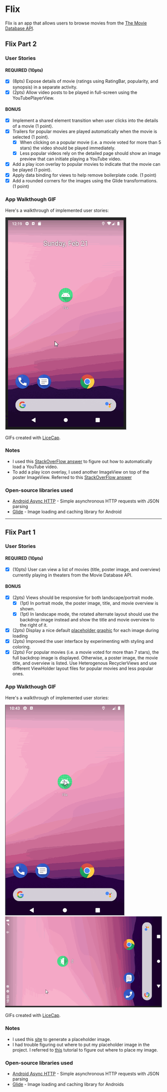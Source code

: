 # Flix
Flix is an app that allows users to browse movies from the [The Movie Database API](http://docs.themoviedb.apiary.io/#).


## Flix Part 2

### User Stories

#### REQUIRED (10pts)

- [X] (8pts) Expose details of movie (ratings using RatingBar, popularity, and synopsis) in a separate activity.
- [X] (2pts) Allow video posts to be played in full-screen using the YouTubePlayerView.

#### BONUS

- [X] Implement a shared element transition when user clicks into the details of a movie (1 point).
- [X] Trailers for popular movies are played automatically when the movie is selected (1 point).
  - [X] When clicking on a popular movie (i.e. a movie voted for more than 5 stars) the video should be played immediately.
  - [X] Less popular videos rely on the detailed page should show an image preview that can initiate playing a YouTube video.
- [X] Add a play icon overlay to popular movies to indicate that the movie can be played (1 point).
- [X] Apply data binding for views to help remove boilerplate code. (1 point)
- [X] Add a rounded corners for the images using the Glide transformations. (1 point)

### App Walkthough GIF

Here's a walkthrough of implemented user stories:

<img src='walkthroughs/flix_part2_walkthrough_port.gif' title='Video Walkthrough in Portrait mode' width='' alt='Video Walkthrough in Portrait mode' />

GIFs created with [LiceCap](http://www.cockos.com/licecap/).


### Notes
- I used this [StackOverFlow answer](https://stackoverflow.com/questions/15354621/youtube-api-android-auto-start) to figure out how to automatically load a YouTube video.
- To add a play icon overlay, I used another ImageView on top of the poster ImageView. Referred to this [StackOverFlow answer](https://stackoverflow.com/questions/11959841/how-to-place-an-imageview-on-top-of-another-imageview-in-android)
### Open-source libraries used
- [Android Async HTTP](https://github.com/codepath/CPAsyncHttpClient) - Simple asynchronous HTTP requests with JSON parsing
- [Glide](https://github.com/bumptech/glide) - Image loading and caching library for Android

---

## Flix Part 1

### User Stories

#### REQUIRED (10pts)
- [X] (10pts) User can view a list of movies (title, poster image, and overview) currently playing in theaters from the Movie Database API.

#### BONUS
- [X] (2pts) Views should be responsive for both landscape/portrait mode.
   - [X] (1pt) In portrait mode, the poster image, title, and movie overview is shown.
   - [X] (1pt) In landscape mode, the rotated alternate layout should use the backdrop image instead and show the title and movie overview to the right of it.

- [X] (2pts) Display a nice default [placeholder graphic](https://guides.codepath.org/android/Displaying-Images-with-the-Glide-Library#advanced-usage) for each image during loading
- [X] (2pts) Improved the user interface by experimenting with styling and coloring.
- [X] (2pts) For popular movies (i.e. a movie voted for more than 7 stars), the full backdrop image is displayed. Otherwise, a poster image, the movie title, and overview is listed. Use Heterogenous RecyclerViews and use different ViewHolder layout files for popular movies and less popular ones.

### App Walkthough GIF

Here's a walkthrough of implemented user stories:

<img src='walkthroughs/flix_part1_walkthrough_port.gif' title='Video Walkthrough in Portrait mode' width='' alt='Video Walkthrough in Portrait mode' />
<img src='walkthroughs/flix_part1_walkthrough_land.gif' title='Video Walkthrough in Landscape mode' width='' alt='Video Walkthrough in Landscape mode' />

GIFs created with [LiceCap](http://www.cockos.com/licecap/).

### Notes
- I used this [site](https://placeholder.com/) to generate a placeholder image.
- I had trouble figuring out where to put my placeholder image in the project. I referred to [this](https://developer.android.com/codelabs/basic-android-kotlin-training-birthday-card-app-image#1) tutorial to figure out where to place my image.

### Open-source libraries used

- [Android Async HTTP](https://github.com/codepath/CPAsyncHttpClient) - Simple asynchronous HTTP requests with JSON parsing
- [Glide](https://github.com/bumptech/glide) - Image loading and caching library for Androids

